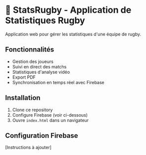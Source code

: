 # 🏉 StatsRugby - Application de Statistiques Rugby

Application web pour gérer les statistiques d'une équipe de rugby.

## Fonctionnalités
- Gestion des joueurs
- Suivi en direct des matchs
- Statistiques d'analyse vidéo
- Export PDF
- Synchronisation en temps réel avec Firebase

## Installation
1. Clone ce repository
2. Configure Firebase (voir ci-dessous)
3. Ouvre `index.html` dans un navigateur

## Configuration Firebase
[Instructions à ajouter]
